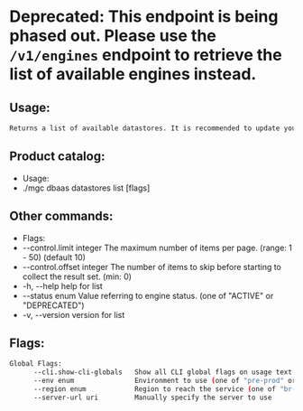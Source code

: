 # **Deprecated**: This endpoint is being phased out. Please use the `/v1/engines` endpoint to retrieve the list of available engines instead.

## Usage:
```bash
Returns a list of available datastores. It is recommended to update your integration to use the newer `/v1/engines` endpoint for improved functionality and future compatibility.
```

## Product catalog:
- Usage:
- ./mgc dbaas datastores list [flags]

## Other commands:
- Flags:
- --control.limit integer    The maximum number of items per page. (range: 1 - 50) (default 10)
- --control.offset integer   The number of items to skip before starting to collect the result set. (min: 0)
- -h, --help                     help for list
- --status enum              Value referring to engine status. (one of "ACTIVE" or "DEPRECATED")
- -v, --version                  version for list

## Flags:
```bash
Global Flags:
      --cli.show-cli-globals   Show all CLI global flags on usage text
      --env enum               Environment to use (one of "pre-prod" or "prod") (default "prod")
      --region enum            Region to reach the service (one of "br-mgl1", "br-ne1" or "br-se1") (default "br-se1")
      --server-url uri         Manually specify the server to use
```

